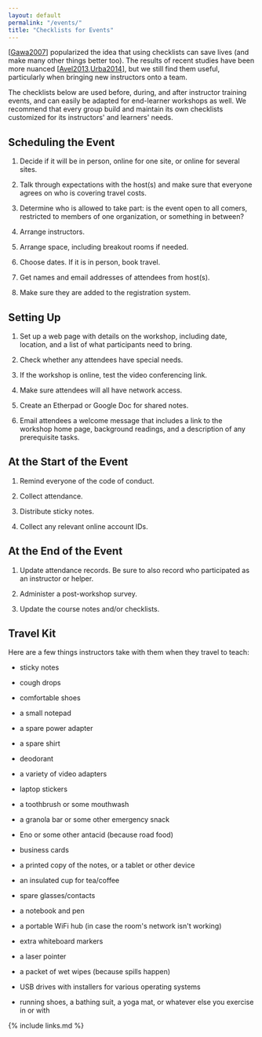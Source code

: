 ```yaml
---
layout: default
permalink: "/events/"
title: "Checklists for Events"
---
```


[[Gawa2007](#CITE)] popularized the idea that using checklists can save
lives (and make many other things better too). The results of recent
studies have been more nuanced [[Avel2013](#CITE),[Urba2014](#CITE)], but we still
find them useful, particularly when bringing new instructors onto a
team.

The checklists below are used before, during, and after instructor
training events, and can easily be adapted for end-learner workshops as
well. We recommend that every group build and maintain its own
checklists customized for its instructors' and learners' needs.

## Scheduling the Event

1. Decide if it will be in person, online for one site, or online for
   several sites.

1. Talk through expectations with the host(s) and make sure that
   everyone agrees on who is covering travel costs.

1. Determine who is allowed to take part: is the event open to all
   comers, restricted to members of one organization, or something in
   between?

1. Arrange instructors.

1. Arrange space, including breakout rooms if needed.

1. Choose dates. If it is in person, book travel.

1. Get names and email addresses of attendees from host(s).

1. Make sure they are added to the registration system.

## Setting Up

1. Set up a web page with details on the workshop, including date,
   location, and a list of what participants need to bring.

1. Check whether any attendees have special needs.

1. If the workshop is online, test the video conferencing link.

1. Make sure attendees will all have network access.

1. Create an Etherpad or Google Doc for shared notes.

1. Email attendees a welcome message that includes a link to the
   workshop home page, background readings, and a description of any
   prerequisite tasks.

## At the Start of the Event

1. Remind everyone of the code of conduct.

1. Collect attendance.

1. Distribute sticky notes.

1. Collect any relevant online account IDs.

## At the End of the Event

1. Update attendance records. Be sure to also record who participated
   as an instructor or helper.

1. Administer a post-workshop survey.

1. Update the course notes and/or checklists.

## Travel Kit

Here are a few things instructors take with them when they travel to
teach:

- sticky notes

- cough drops

- comfortable shoes

- a small notepad

- a spare power adapter

- a spare shirt

- deodorant

- a variety of video adapters

- laptop stickers

- a toothbrush or some mouthwash

- a granola bar or some other emergency snack

- Eno or some other antacid (because road food)

- business cards

- a printed copy of the notes, or a tablet or other device

- an insulated cup for tea/coffee

- spare glasses/contacts

- a notebook and pen

- a portable WiFi hub (in case the room's network isn't working)

- extra whiteboard markers

- a laser pointer

- a packet of wet wipes (because spills happen)

- USB drives with installers for various operating systems

- running shoes, a bathing suit, a yoga mat, or whatever else you
  exercise in or with

{% include links.md %}
